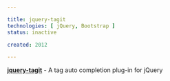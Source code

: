 ```yaml
---

title: jquery-tagit
technologies: [ jQuery, Bootstrap ]
status: inactive

created: 2012

---
```


__[jquery-tagit](https://github.com/nikku/jquery-tagit)__ - A tag auto completion plug-in for jQuery
